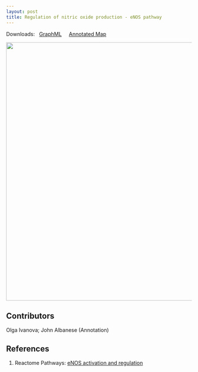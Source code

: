 ```yaml
---
layout: post
title: Regulation of nitric oxide production - eNOS pathway
---
```


Downloads: &nbsp; 
[GraphML](../downloads/F008-enos.graphml) &nbsp; &nbsp; [Annotated Map](https://metabolismregulation.org/F008-enos.html)
<!--[SBGN-ML](../downloads/F008-enos_SBGNv02.sbgn) &nbsp;
[Newt](http://web.newteditor.org/?URL=http://metabolismregulation.org/downloads/F008-enos_newt.sbgn) &nbsp;-->
<p align="middle"><a href="/enos/"><img id="image" src="/downloads/F008-enos.png" width="700"/></a></p>

## Contributors 

Olga Ivanova; John Albanese (Annotation)

## References

1. Reactome Pathways: [eNOS activation and regulation](https://reactome.org/PathwayBrowser/#/R-HSA-202131&SEL=R-HSA-203765&PATH=R-HSA-1430728)


